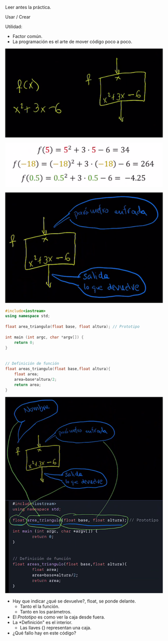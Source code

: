 Leer antes la práctica.

Usar / Crear

Utilidad: 
* Factor común.
* La programación es el arte de mover código poco a poco.


![alt text](image.png)

![alt text](image-1.png)

![alt text](image-2.png)

```cpp
#include<iostream>
using namespace std;

float area_triangulo(float base, float altura); // Prototipo

int main (int argc, char *argv[]) {	
	return 0;
}


// Definición de función
float areas_triangulo(float base,float altura){
	float area;
	area=base*altura/2;
	return area;
}
```

![alt text](image-3.png)

* Hay que indicar ¿qué se devuelve?, float, se ponde delante.
  * Tanto el la función.
  * Tanto en los parámetros.
* El *Prototipo* es como ver la caja desde fuera.
* La *Definición" es el interior.
  * Las llaves {} representan una caja.
* ¿Qué fallo hay en este código?

